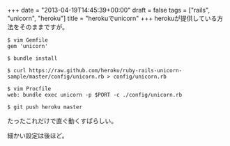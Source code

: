 +++
date = "2013-04-19T14:45:39+00:00"
draft = false
tags = ["rails", "unicorn", "heroku"]
title = "herokuでunicorn"
+++
herokuが提供している方法をそのままですが。

	$ vim Gemfile
	gem 'unicorn'
	
	$ bundle install
	
	$ curl https://raw.github.com/heroku/ruby-rails-unicorn-sample/master/config/unicorn.rb > config/unicorn.rb
	
	$ vim Procfile
	web: bundle exec unicorn -p $PORT -c ./config/unicorn.rb
	
	$ git push heroku master

たったこれだけで直ぐ動くすばらしい。

細かい設定は後ほど。
